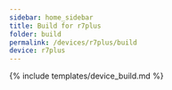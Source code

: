 ```yaml
---
sidebar: home_sidebar
title: Build for r7plus
folder: build
permalink: /devices/r7plus/build
device: r7plus
---
```

{% include templates/device_build.md %}
